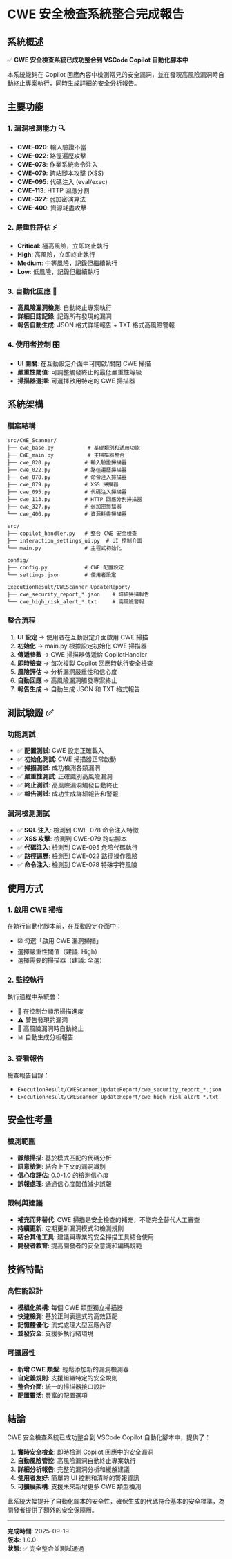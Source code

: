 # CWE 安全檢查系統整合完成報告

## 系統概述

✅ **CWE 安全檢查系統已成功整合到 VSCode Copilot 自動化腳本中**

本系統能夠在 Copilot 回應內容中檢測常見的安全漏洞，並在發現高風險漏洞時自動終止專案執行，同時生成詳細的安全分析報告。

## 主要功能

### 1. 漏洞檢測能力 🔍
- **CWE-020**: 輸入驗證不當
- **CWE-022**: 路徑遍歷攻擊  
- **CWE-078**: 作業系統命令注入
- **CWE-079**: 跨站腳本攻擊 (XSS)
- **CWE-095**: 代碼注入 (eval/exec)
- **CWE-113**: HTTP 回應分割
- **CWE-327**: 弱加密演算法
- **CWE-400**: 資源耗盡攻擊

### 2. 嚴重性評估 ⚡
- **Critical**: 極高風險，立即終止執行
- **High**: 高風險，立即終止執行  
- **Medium**: 中等風險，記錄但繼續執行
- **Low**: 低風險，記錄但繼續執行

### 3. 自動化回應 🤖
- **高風險漏洞檢測**: 自動終止專案執行
- **詳細日誌記錄**: 記錄所有發現的漏洞
- **報告自動生成**: JSON 格式詳細報告 + TXT 格式高風險警報

### 4. 使用者控制 🎛️
- **UI 開關**: 在互動設定介面中可開啟/關閉 CWE 掃描
- **嚴重性閾值**: 可調整觸發終止的最低嚴重性等級
- **掃描器選擇**: 可選擇啟用特定的 CWE 掃描器

## 系統架構

### 檔案結構
```
src/CWE_Scanner/
├── cwe_base.py           # 基礎類別和通用功能
├── CWE_main.py           # 主掃描器整合
├── cwe_020.py           # 輸入驗證掃描器
├── cwe_022.py           # 路徑遍歷掃描器
├── cwe_078.py           # 命令注入掃描器
├── cwe_079.py           # XSS 掃描器
├── cwe_095.py           # 代碼注入掃描器
├── cwe_113.py           # HTTP 回應分割掃描器
├── cwe_327.py           # 弱加密掃描器
└── cwe_400.py           # 資源耗盡掃描器

src/
├── copilot_handler.py   # 整合 CWE 安全檢查
├── interaction_settings_ui.py  # UI 控制介面
└── main.py              # 主程式初始化

config/
├── config.py            # CWE 配置設定
└── settings.json        # 使用者設定

ExecutionResult/CWEScanner_UpdateReport/
├── cwe_security_report_*.json    # 詳細掃描報告
└── cwe_high_risk_alert_*.txt     # 高風險警報
```

### 整合流程
1. **UI 設定** → 使用者在互動設定介面啟用 CWE 掃描
2. **初始化** → main.py 根據設定初始化 CWE 掃描器
3. **傳遞參數** → CWE 掃描器傳遞給 CopilotHandler
4. **即時檢查** → 每次複製 Copilot 回應時執行安全檢查
5. **風險評估** → 分析漏洞嚴重性和信心度
6. **自動回應** → 高風險漏洞觸發專案終止
7. **報告生成** → 自動生成 JSON 和 TXT 格式報告

## 測試驗證 ✅

### 功能測試
- ✅ **配置測試**: CWE 設定正確載入
- ✅ **初始化測試**: CWE 掃描器正常啟動
- ✅ **掃描測試**: 成功檢測各類漏洞
- ✅ **嚴重性測試**: 正確識別高風險漏洞
- ✅ **終止測試**: 高風險漏洞觸發自動終止
- ✅ **報告測試**: 成功生成詳細報告和警報

### 漏洞檢測測試
- ✅ **SQL 注入**: 檢測到 CWE-078 命令注入特徵
- ✅ **XSS 攻擊**: 檢測到 CWE-079 跨站腳本
- ✅ **代碼注入**: 檢測到 CWE-095 危險代碼執行
- ✅ **路徑遍歷**: 檢測到 CWE-022 路徑操作風險
- ✅ **命令注入**: 檢測到 CWE-078 特殊字符風險

## 使用方式

### 1. 啟用 CWE 掃描
在執行自動化腳本前，在互動設定介面中：
- ☑️ 勾選「啟用 CWE 漏洞掃描」
- 選擇嚴重性閾值（建議: High）
- 選擇需要的掃描器（建議: 全選）

### 2. 監控執行
執行過程中系統會：
- 📝 在控制台顯示掃描進度
- ⚠️ 警告發現的漏洞
- 🚨 高風險漏洞時自動終止
- 📊 自動生成分析報告

### 3. 查看報告
檢查報告目錄：
- `ExecutionResult/CWEScanner_UpdateReport/cwe_security_report_*.json`
- `ExecutionResult/CWEScanner_UpdateReport/cwe_high_risk_alert_*.txt`

## 安全性考量

### 檢測範圍
- **靜態掃描**: 基於模式匹配的代碼分析
- **語意檢測**: 結合上下文的漏洞識別
- **信心度評估**: 0.0-1.0 的檢測信心度
- **誤報處理**: 通過信心度閾值減少誤報

### 限制與建議
- **補充而非替代**: CWE 掃描是安全檢查的補充，不能完全替代人工審查
- **持續更新**: 定期更新漏洞模式和檢測規則
- **結合其他工具**: 建議與專業的安全掃描工具結合使用
- **開發者教育**: 提高開發者的安全意識和編碼規範

## 技術特點

### 高性能設計
- **模組化架構**: 每個 CWE 類型獨立掃描器
- **快速檢測**: 基於正則表達式的高效匹配
- **記憶體優化**: 流式處理大型回應內容
- **並發安全**: 支援多執行緒環境

### 可擴展性
- **新增 CWE 類型**: 輕鬆添加新的漏洞檢測器
- **自定義規則**: 支援組織特定的安全規則
- **整合介面**: 統一的掃描器接口設計
- **配置靈活**: 豐富的配置選項

## 結論

CWE 安全檢查系統已成功整合到 VSCode Copilot 自動化腳本中，提供了：

1. **實時安全檢查**: 即時檢測 Copilot 回應中的安全漏洞
2. **自動風險管控**: 高風險漏洞自動終止專案執行
3. **詳細分析報告**: 完整的漏洞分析和緩解建議
4. **使用者友好**: 簡單的 UI 控制和清晰的警報資訊
5. **可擴展架構**: 支援未來新增更多 CWE 類型檢測

此系統大幅提升了自動化腳本的安全性，確保生成的代碼符合基本的安全標準，為開發者提供了額外的安全保障層。

---

**完成時間**: 2025-09-19  
**版本**: 1.0.0  
**狀態**: ✅ 完全整合並測試通過